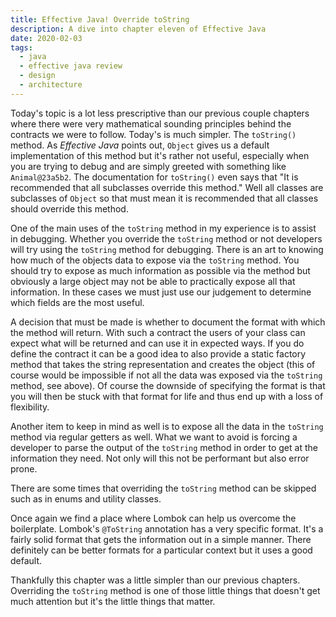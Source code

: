 ```yaml
---
title: Effective Java! Override toString
description: A dive into chapter eleven of Effective Java
date: 2020-02-03
tags:
  - java
  - effective java review
  - design
  - architecture
---
```


Today's topic is a lot less prescriptive than our previous couple chapters where there were very mathematical sounding principles behind the contracts we were to follow. Today's is much simpler. The `toString()` method. As _Effective Java_ points out, `Object` gives us a default implementation of this method but it's rather not useful, especially when you are trying to debug and are simply greeted with something like `Animal@23a5b2`. The documentation for `toString()` even says that "It is recommended that all subclasses override this method." Well all classes are subclasses of `Object` so that must mean it is recommended that all classes should override this method. 

One of the main uses of the `toString` method in my experience is to assist in debugging. Whether you override the `toString` method or not developers will try using the `toString` method for debugging. There is an art to knowing how much of the objects data to expose via the `toString` method. You should try to expose as much information as possible via the method but obviously a large object may not be able to practically expose all that information. In these cases we must just use our judgement to determine which fields are the most useful.

A decision that must be made is whether to document the format with which the method will return. With such a contract the users of your class can expect what will be returned and can use it in expected ways. If you do define the contract it can be a good idea to also provide a static factory method that takes the string representation and creates the object (this of course would be impossible if not all the data was exposed via the `toString` method, see above). Of course the downside of specifying the format is that you will then be stuck with that format for life and thus end up with a loss of flexibility. 

Another item to keep in mind as well is to expose all the data in the `toString` method via regular getters as well. What we want to avoid is forcing a developer to parse the output of the `toString` method in order to get at the information they need. Not only will this not be performant but also error prone. 

There are some times that overriding the `toString` method can be skipped such as in enums and utility classes. 

Once again we find a place where Lombok can help us overcome the boilerplate. Lombok's `@ToString` annotation has a very specific format. It's a fairly solid format that gets the information out in a simple manner. There definitely can be better formats for a particular context but it uses a good default. 

Thankfully this chapter was a little simpler than our previous chapters. Overriding the `toString` method is one of those little things that doesn't get much attention but it's the little things that matter. 